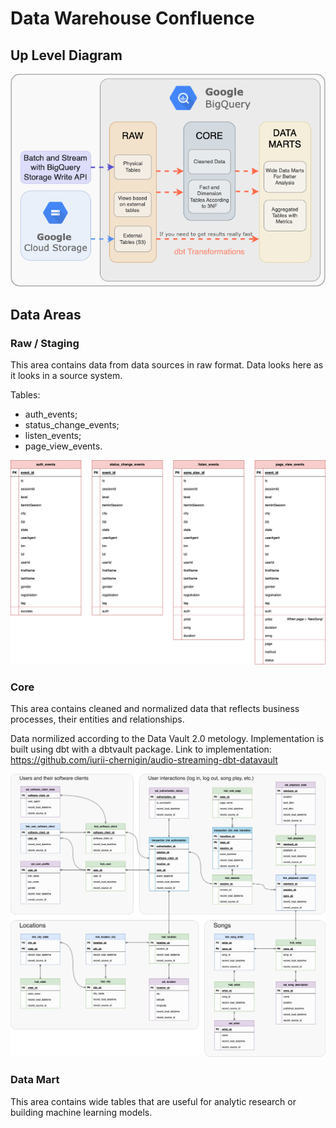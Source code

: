 # Data Warehouse Confluence 

## Up Level Diagram

<p align="center">
  <img src="./dwh.png"</img>
</p>
  

## Data Areas

### Raw / Staging 

This area contains data from data sources in raw format. Data looks here as it looks in a source system.

Tables:
- auth_events;
- status_change_events;
- listen_events;
- page_view_events.

![plot](./raw-model.png)

### Core

This area contains cleaned and normalized data that reflects business processes, their entities and relationships. 

Data normilized according to the Data Vault 2.0 metology. Implementation is built using dbt with a dbtvault package. Link to implementation: https://github.com/iurii-chernigin/audio-streaming-dbt-datavault


![plot](./core-model.png)

### Data Mart

This area contains wide tables that are useful for analytic research or building machine learning models.
